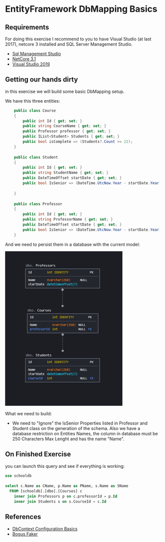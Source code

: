 # EntityFramework DbMapping Basics

## Requirements 

For doing this exercise I recommend to you to have Visual Studio (at last 2017), netcore 3 installed and SQL Server Management Studio.

- [Sql Management Studio](https://docs.microsoft.com/es-es/sql/ssms/download-sql-server-management-studio-ssms?view=sql-server-ver15)
- [NetCore 3.1](https://dotnet.microsoft.com/download/dotnet/3.1)
- [Visual Studio 2019](https://visualstudio.microsoft.com/es/vs/)


## Getting our hands dirty

in this exercise we will build some basic DbMapping setup.

We have this three entities:

```csharp
    public class Course
    {
        public int Id { get; set; }
        public string CourseName { get; set; }
        public Professor professor { get; set; }
        public IList<Student> Students { get; set; }
        public bool isComplete => (Students?.Count >= 22);
    }

    public class Student
    {
        public int Id { get; set; }
        public string StudentName { get; set; }
        public DateTimeOffset startDate { get; set; }
        public bool IsSenior => (DateTime.UtcNow.Year - startDate.Year) > 1;

    }

    public class Professor
    {
        public int Id { get; set; }
        public string ProfessorName { get; set; }
        public DateTimeOffset startDate { get; set; }
        public bool IsSenior => (DateTime.UtcNow.Year - startDate.Year) > 1;
    }
```

And we need to persist them in a database with the current model:


![database schema](../../docs/schemachanged.png)


What we need to build: 

 - We need to "Ignore" the IsSenior Properties listed in Professor and Student class on the generation of the schema. Also we have a database restriction on Entities Names, the column in database must be 250 Characters Max Lenght and has the name "Name".

## On Finished Exercise

you can launch this query and see if everything is working:

```sql
use schooldb

select c.Name as CName, p.Name as PName, s.Name as SName
  FROM [schooldb].[dbo].[Courses] c 
    inner join Professors p on c.professorId = p.Id
	inner join Students s on s.CourseId = c.Id
```

## References

- [DbContext Configuration Basics](https://docs.microsoft.com/es-es/ef/core/dbcontext-configuration/)
- [Bogus Faker](https://github.com/bchavez/Bogus)
